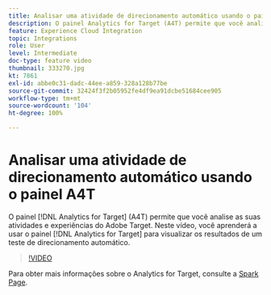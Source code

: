 ```yaml
---
title: Analisar uma atividade de direcionamento automático usando o painel A4T
description: O painel Analytics for Target (A4T) permite que você analise suas atividades e experiências do Adobe Target. Neste vídeo, você aprenderá a usar o painel Analytics for Target para visualizar os resultados de um teste de direcionamento automático.
feature: Experience Cloud Integration
topic: Integrations
role: User
level: Intermediate
doc-type: feature video
thumbnail: 333270.jpg
kt: 7861
exl-id: abbe0c31-dadc-44ee-a859-328a128b77be
source-git-commit: 32424f3f2b05952fe4df9ea91dcbe51684cee905
workflow-type: tm+mt
source-wordcount: '104'
ht-degree: 100%

---
```


# Analisar uma atividade de direcionamento automático usando o painel A4T

O painel [!DNL Analytics for Target] (A4T) permite que você analise as suas atividades e experiências do Adobe Target. Neste vídeo, você aprenderá a usar o painel [!DNL Analytics for Target] para visualizar os resultados de um teste de direcionamento automático.

>[!VIDEO](https://video.tv.adobe.com/v/333270/?quality=12&learn=on)

Para obter mais informações sobre o Analytics for Target, consulte a [Spark Page](https://spark.adobe.com/page/Lo3Spm4oBOvwF/).
